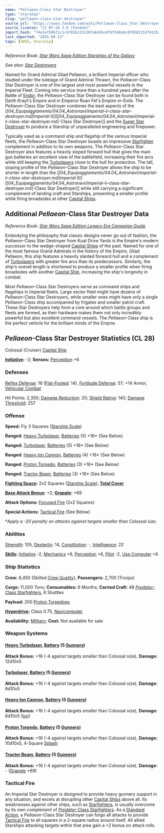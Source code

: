 ```yaml
---
name: "Pellaeon-Class Star Destroyer"
type: "starship"
slug: "pellaeon-class-star-destroyer"
source_url: "https://swse.fandom.com/wiki/Pellaeon-Class_Star_Destroyer"
source_license: "CC BY-SA 3.0 (Fandom)"
import_hash: "74e1e7b9b71c1c9783b1231307a642bcd7bf348abc8f6582152741352126aace"
last_imported: "2025-09-12"
tags: [SWSE, Starship]
---
```

*Reference Book: [Star Wars Saga Edition Starships of the Galaxy](https://swse.fandom.com/wiki/Star_Wars_Saga_Edition_Starships_of_the_Galaxy)*

*See also: [Star Destroyers](https://swse.fandom.com/wiki/Star_Destroyers)*

Named for Grand Admiral Gilad Pellaeon, a brilliant Imperial officer who studied under the tutelage of Grand Admiral Thrawn, the *Pellaeon*-Class Star Destroyer is one of the largest and most powerful vessels in the Imperial Fleet. Coming into service more than a hundred years after the Battle of [Endor](https://swse.fandom.com/wiki/Endor), the *Pellaeon*-Class Star Destroyer can be found both in Darth Krayt's Empire and in Emperor Roan Fel's Empire-in-Exile. The *Pellaeon*-Class Star Destroyer combines the best aspects of the *[[04_Equipaggiamento/04.04_Astronavi/imperial-ii-class-star-destroyer.md|Imperial II]]*[[04_Equipaggiamento/04.04_Astronavi/imperial-ii-class-star-destroyer.md|-Class Star Destroyer]] and the [Super Star Destroyer](https://swse.fandom.com/wiki/Super_Star_Destroyer) to produce a Starship of unparalleled engineering and firepower.

Typically used as a command ship and flagship of the various Imperial fleets, the *Pellaeon*-Class Star Destroyer boasts an impressive [Starfighter](https://swse.fandom.com/wiki/Starfighter) complement in addition to its own weapons. The *Pellaeon*-Class Star Destroyer also features a heavily sloped forward hull that gives the main gun batteries an excellent view of the battlefield, increasing their fire arcs while still keeping the [Turbolasers](https://swse.fandom.com/wiki/Turbolasers) close to the hull for protection. The tall, sloping profile of the *Pellaeon*-Class Star Destroyer allows the ship to be shorter in length than the *[[04_Equipaggiamento/04.04_Astronavi/imperial-ii-class-star-destroyer.md|Imperial II]]*[[04_Equipaggiamento/04.04_Astronavi/imperial-ii-class-star-destroyer.md|-Class Star Destroyer]] while still carrying a significant complement of landing craft and Starships, presenting a smaller profile while firing broadsides at other [Capital Ships](https://swse.fandom.com/wiki/Capital_Ships).

## Additional *Pellaeon*-Class Star Destroyer Data
*Reference Book: [Star Wars Saga Edition Legacy Era Campaign Guide](https://swse.fandom.com/wiki/Star_Wars_Saga_Edition_Legacy_Era_Campaign_Guide)*

Embodying the philosophy that classic designs never go out of fashion, the *Pellaeon*-Class Star Destroyer from Kuat Drive Yards is the Empire's modern successor to the wedge-shaped [Capital Ships](https://swse.fandom.com/wiki/Capital_Ships) of the past. Named for one of the most famous Grand Admirals in the history of the Empire, Gilad Pellaeon, this ship features a heavily slanted forward hull and a complement of [Turbolasers](https://swse.fandom.com/wiki/Turbolasers) with greater fire arcs than its predecessors. Similarly, the ship's overall length is shortened to produce a smaller profile when firing broadsides with another [Capital Ship](https://swse.fandom.com/wiki/Capital_Ship), increasing the ship's longevity in combat.

Most *Pellaeon*-Class Star Destroyers serve as command ships and flagships in Imperial fleets. Large sector fleet might have dozens of *Pellaeon*-Class Star Destroyers, while smaller ones might have only a single *Pellaeon*-Class ship accompanied by frigates and smaller patrol craft. These Star Destroyers help form a core around which battle groups and fleets are formed, as their hardware makes them not only incredibly powerful but also excellent command vessels. The *Pellaeon*-Class ship is the perfect vehicle for the brilliant minds of the Empire.

## *Pellaeon*-Class Star Destroyer Statistics (CL 28)
Colossal (Cruiser) [Capital Ship](https://swse.fandom.com/wiki/Capital_Ship)

**[Initiative](https://swse.fandom.com/wiki/Initiative):** -2; **Senses:** [Perception](https://swse.fandom.com/wiki/Perception) +6
### Defenses
[Reflex Defense](https://swse.fandom.com/wiki/Reflex_Defense_(Vehicles)): 16 ([Flat-Footed](https://swse.fandom.com/wiki/Flat-Footed): 14), [Fortitude Defense](https://swse.fandom.com/wiki/Fortitude_Defense_(Vehicles)): 57; +14 Armor, [Vehicular Combat](https://swse.fandom.com/wiki/Vehicular_Combat)

Hit Points: 2,350; [Damage Reduction](https://swse.fandom.com/wiki/Damage_Reduction): 20; [Shield Rating](https://swse.fandom.com/wiki/Shield_Rating): 140; [Damage Threshold](https://swse.fandom.com/wiki/Damage_Threshold_(Vehicles)): 257
### Offense
**Speed:** Fly 3 Squares ([Starship Scale](https://swse.fandom.com/wiki/Starship_Scale))

**Ranged:** [Heavy Turbolaser](https://swse.fandom.com/wiki/Heavy_Turbolaser), [Batteries](https://swse.fandom.com/wiki/Weapon_Batteries) (5) +16* (See Below)

**Ranged:** [Turbolaser](https://swse.fandom.com/wiki/Turbolaser), [Batteries](https://swse.fandom.com/wiki/Weapon_Batteries) (5) +16* (See Below)

**Ranged:** [Heavy Ion Cannon](https://swse.fandom.com/wiki/Heavy_Ion_Cannon), [Batteries](https://swse.fandom.com/wiki/Weapon_Batteries) (4) +16* (See Below)

**Ranged:** [Proton Torpedo](https://swse.fandom.com/wiki/Proton_Torpedo), [Batteries](https://swse.fandom.com/wiki/Batteries) (3) +16* (See Below)

**Ranged:** [Tractor Beam](https://swse.fandom.com/wiki/Tractor_Beam), [Batteries](https://swse.fandom.com/wiki/Batteries) (3) +16* (See Below)

**[Fighting Space](https://swse.fandom.com/wiki/Fighting_Space):** 2x2 Squares ([Starship Scale](https://swse.fandom.com/wiki/Starship_Scale)); **[Total Cover](https://swse.fandom.com/wiki/Total_Cover)**

**[Base Attack Bonus](https://swse.fandom.com/wiki/Base_Attack_Bonus):** +2; **[Grapple](https://swse.fandom.com/wiki/Grapple):** +69

**Attack Options:** [Focused Fire](https://swse.fandom.com/wiki/Focused_Fire) (2x2 Squares)

**Special Actions:** [Tactical Fire](https://swse.fandom.com/wiki/Tactical_Fire) (See Below)

**Apply a -20 penalty on attacks against targets smaller than Colossal size.*
### Abilities
[Strength](https://swse.fandom.com/wiki/Strength): 105, [Dexterity](https://swse.fandom.com/wiki/Dexterity): 14, [Constitution](https://swse.fandom.com/wiki/Constitution): -, [Intelligence](https://swse.fandom.com/wiki/Intelligence): 22

**[Skills](https://swse.fandom.com/wiki/Skills):** [Initiative](https://swse.fandom.com/wiki/Initiative) -2, [Mechanics](https://swse.fandom.com/wiki/Mechanics) +6, [Perception](https://swse.fandom.com/wiki/Perception) +6, [Pilot](https://swse.fandom.com/wiki/Pilot) -2, [Use Computer](https://swse.fandom.com/wiki/Use_Computer) +6
### Ship Statistics
**Crew:** 8,450 (Skilled [Crew Quality](https://swse.fandom.com/wiki/Crew_Quality)); **Passengers:** 2,700 (Troops)

**Cargo:** 11,000 Tons; **Consumables:** 6 Months; **Carried Craft:** 48 [*Predator*-Class Starfighters](https://swse.fandom.com/wiki/Predator-Class_Starfighters), 6 Shuttles

**Payload:** 200 [Proton Torpedoes](https://swse.fandom.com/wiki/Proton_Torpedoes)

**[Hyperdrive](https://swse.fandom.com/wiki/Hyperdrive):** Class 0.75, [Navicomputer](https://swse.fandom.com/wiki/Navicomputer)

**Availability:** [Military](https://swse.fandom.com/wiki/Military); **Cost:** Not available for sale
### Weapon Systems
#### **[Heavy Turbolaser](https://swse.fandom.com/wiki/Heavy_Turbolaser), [Battery](https://swse.fandom.com/wiki/Weapon_Batteries) (5 [Gunners](https://swse.fandom.com/wiki/Gunners))**
**Attack Bonus:** +16 (-4 against targets smaller than Colossal size), **Damage:** 12d10x5
#### **[Turbolaser](https://swse.fandom.com/wiki/Turbolaser), [Battery](https://swse.fandom.com/wiki/Weapon_Batteries) (5 [Gunners](https://swse.fandom.com/wiki/Gunners))**
**Attack Bonus:** +16 (-4 against targets smaller than Colossal size), **Damage:** 8d10x5
#### **[Heavy Ion Cannon](https://swse.fandom.com/wiki/Heavy_Ion_Cannon), [Battery](https://swse.fandom.com/wiki/Weapon_Batteries) (5 [Gunners](https://swse.fandom.com/wiki/Gunners))**
**Attack Bonus:** +16 (-4 against targets smaller than Colossal size), **Damage:** 6d10x5 ([Ion](https://swse.fandom.com/wiki/Ion))

#### **[Proton Torpedo](https://swse.fandom.com/wiki/Proton_Torpedo), [Battery](https://swse.fandom.com/wiki/Weapon_Batteries) (5 [Gunners](https://swse.fandom.com/wiki/Gunners))**
**Attack Bonus:** +16 (-4 against targets smaller than Colossal size), **Damage:** 10d10x5, 4-Square [Splash](https://swse.fandom.com/wiki/Splash)
#### **[Tractor Beam](https://swse.fandom.com/wiki/Tractor_Beam), [Battery](https://swse.fandom.com/wiki/Battery)** **(5 [Gunners](https://swse.fandom.com/wiki/Gunners))**
**Attack Bonus:** +16 (-4 against targets smaller than Colossal size), **Damage:** - ([Grapple](https://swse.fandom.com/wiki/Grapple) +69)
### Tactical Fire
An Imperial Star Destroyer is designed to provide heavy gunnery support in any situation, and excels at disrupting other [Capital Ships](https://swse.fandom.com/wiki/Capital_Ships) above all. Its weaknesses against other ships, such as [Starfighters](https://swse.fandom.com/wiki/Starfighters), is usually overcome by its own complement of [*Predator*-Class Starfighters](https://swse.fandom.com/wiki/Predator-Class_Starfighters). As a [Standard Action](https://swse.fandom.com/wiki/Standard_Action), a *Pellaeon*-Class Star Destroyer can forgo all attacks to provide [Tactical Fire](https://swse.fandom.com/wiki/Tactical_Fire) to all squares in a 2-square radius around itself. All allied Starships attacking targets within that area gain a +2 bonus on attack rolls.